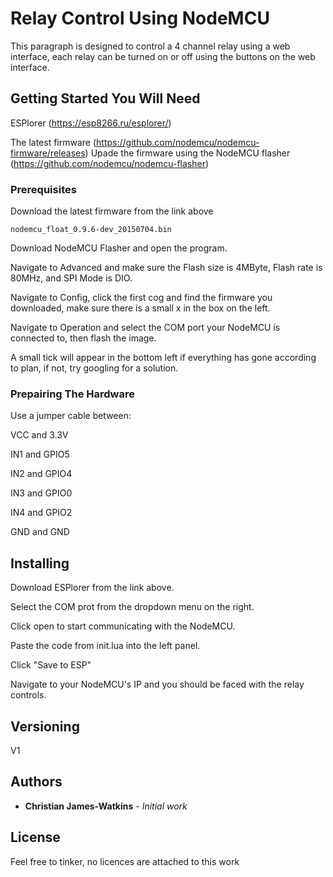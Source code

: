 # Relay Control Using NodeMCU

This paragraph is designed to control a 4 channel relay using a web interface, each relay can be turned on or off using the buttons on the web interface.

## Getting Started You Will Need

ESPlorer (https://esp8266.ru/esplorer/)

The latest firmware (https://github.com/nodemcu/nodemcu-firmware/releases)
Upade the firmware using the NodeMCU flasher (https://github.com/nodemcu/nodemcu-flasher)

### Prerequisites

Download the latest firmware from the link above

```
nodemcu_float_0.9.6-dev_20150704.bin
```
Download NodeMCU Flasher and open the program.

Navigate to Advanced and make sure the Flash size is 4MByte, Flash rate is 80MHz, and SPI Mode is DIO.

Navigate to Config, click the first cog and find the firmware you downloaded, make sure there is a small x in the box on the left. 

Navigate to Operation and select the COM port your NodeMCU is connected to, then flash the image.

A small tick will appear in the bottom left if everything has gone according to plan, if not, try googling for a solution.

### Prepairing The Hardware

Use a jumper cable between:

  VCC and 3.3V
  
  IN1 and GPIO5
  
  IN2 and GPIO4
  
  IN3 and GPIO0
  
  IN4 and GPIO2
  
  GND and GND

## Installing

Download ESPlorer from the link above.

Select the COM prot from the dropdown menu on the right.

Click open to start communicating with the NodeMCU.

Paste the code from init.lua into the left panel.

Click "Save to ESP"


Navigate to your NodeMCU's IP and you should be faced with the relay controls.

## Versioning

V1 

## Authors

* **Christian James-Watkins** - *Initial work*

## License

Feel free to tinker, no licences are attached to this work
